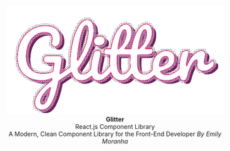 <center>
<img src="GlitterLogoHoriz.png">
  <b>Glitter</b><br/>React.js Component Library<br/>
 A Modern, Clean Component Library for the Front-End Developer
<em>By Emily Moranha</em>
</center>
